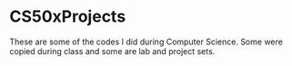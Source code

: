 # CS50xProjects

These are some of the codes I did during Computer Science. Some were copied during class and some are lab and project sets.
